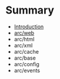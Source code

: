 # Summary

* [Introduction](README.md)
* [arc/web](chapter1.md)
* arc/html
* arc/xml
* arc/cache
* arc/base
* arc/config
* arc/events

